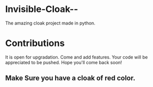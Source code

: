 # Invisible-Cloak--
The amazing cloak project made in python. 

# Contributions
It is open for upgradation. Come and add features. Your code will be appreciated to be pushed. Hope you'll come back soon!

## Make Sure you have a cloak of red color.
